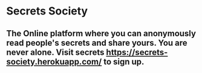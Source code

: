 # Secrets Society
## The Online platform where you can anonymously read people's secrets and share yours. You are never alone. Visit secrets https://secrets-society.herokuapp.com/ to sign up.
